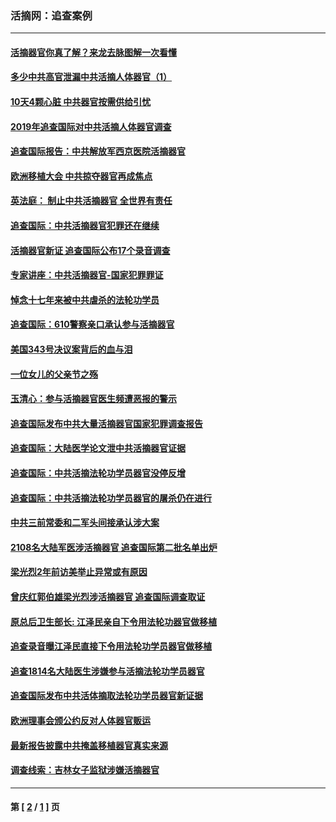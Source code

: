 ### 活摘网：追查案例
---
#### [活摘器官你真了解？来龙去脉图解一次看懂](../../pages/nf5880/n13013820.md?10280430) 
#### [多少中共高官泄漏中共活摘人体器官（1）](../../pages/nf5880/n12671234.md?10280430) 
#### [10天4颗心脏 中共器官按需供给引忧](../../pages/nf5880/n12326366.md?10280430) 
#### [2019年追查国际对中共活摘人体器官调查](../../pages/nf5880/n11917733.md?10280430) 
#### [追查国际报告：中共解放军西京医院活摘器官](../../pages/nf5880/n11838359.md?10280430) 
#### [欧洲移植大会 中共掠夺器官再成焦点](../../pages/nf5880/n11538883.md?10280430) 
#### [英法庭： 制止中共活摘器官 全世界有责任](../../pages/nf5880/n11330691.md?10280430) 
#### [追查国际：中共活摘器官犯罪还在继续](../../pages/nf5880/n11218301.md?10280430) 
#### [活摘器官新证 追查国际公布17个录音调查](../../pages/nf5880/n10897744.md?10280430) 
#### [专家讲座：中共活摘器官-国家犯罪罪证](../../pages/nf5880/n8828153.md?10280430) 
#### [悼念十七年来被中共虐杀的法轮功学员](../../pages/nf5880/n8124823.md?10280430) 
#### [追查国际：610警察亲口承认参与活摘器官](../../pages/nf5880/n8109067.md?10280430) 
#### [美国343号决议案背后的血与泪](../../pages/nf5880/n8020684.md?10280430) 
#### [一位女儿的父亲节之殇](../../pages/nf5880/n8014122.md?10280430) 
#### [玉清心：参与活摘器官医生频遭恶报的警示](../../pages/nf5880/n4637546.md?10280430) 
#### [追查国际发布中共大量活摘器官国家犯罪调查报告](../../pages/nf5880/n4613428.md?10280430) 
#### [追查国际：大陆医学论文泄中共活摘器官证据](../../pages/nf5880/n4608794.md?10280430) 
#### [追查国际：中共活摘法轮功学员器官没停反增](../../pages/nf5880/n4584075.md?10280430) 
#### [追查国际：中共活摘法轮功学员器官的屠杀仍在进行](../../pages/nf5880/n4299154.md?10280430) 
#### [中共三前常委和二军头间接承认涉大案](../../pages/nf5880/n4286244.md?10280430) 
#### [2108名大陆军医涉活摘器官 追查国际第二批名单出炉](../../pages/nf5880/n4284769.md?10280430) 
#### [梁光烈2年前访美举止异常或有原因](../../pages/nf5880/n4279686.md?10280430) 
#### [曾庆红郭伯雄梁光烈涉活摘器官 追查国际调查取证](../../pages/nf5880/n4278462.md?10280430) 
#### [原总后卫生部长: 江泽民亲自下令用法轮功器官做移植](../../pages/nf5880/n4263864.md?10280430) 
#### [追查录音曝江泽民直接下令用法轮功学员器官做移植](../../pages/nf5880/n4261268.md?10280430) 
#### [追查1814名大陆医生涉嫌参与活摘法轮功学员器官](../../pages/nf5880/n4259055.md?10280430) 
#### [追查国际发布中共活体摘取法轮功学员器官新证据](../../pages/nf5880/n4258255.md?10280430) 
#### [欧洲理事会颁公约反对人体器官贩运](../../pages/nf5880/n4206955.md?10280430) 
#### [最新报告披露中共掩盖移植器官真实来源](../../pages/nf5880/n4140084.md?10280430) 
#### [调查线索：吉林女子监狱涉嫌活摘器官](../../pages/nf5880/n4044366.md?10280430) 

---
#### 第 [ [2](./2.md?10280430) / [1](./1.md?10280430) ] 页
